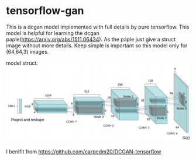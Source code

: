 # tensorflow-gan

This is a dcgan model implemented with full details by pure tensorflow.
This model is helpful for learning the dcgan paple(https://arxiv.org/abs/1511.06434).
As the paple just give a struct image without more details.
Keep simple is important so this model only for (64,64,3) images.

model struct:
<img src="https://raw.githubusercontent.com/zhejiangyyf/tensorflow-dcgan/master/DCGAN.png">


I benifit from https://github.com/carpedm20/DCGAN-tensorflow
